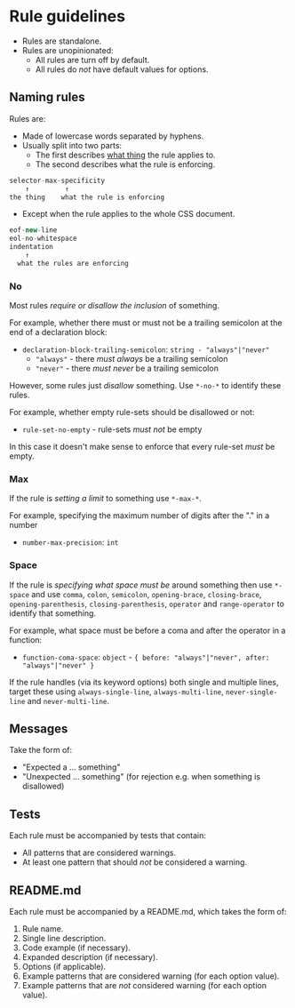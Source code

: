 # Rule guidelines

* Rules are standalone.
* Rules are unopinionated:
  * All rules are turn off by default.
  * All rules do *not* have default values for options.

## Naming rules

Rules are:

* Made of lowercase words separated by hyphens.
* Usually split into two parts:
  * The first describes [what thing](http://apps.workflower.fi/vocabs/css/en) the rule applies to.
  * The second describes what the rule is enforcing.

```js
selector-max-specificity
    ↑         ↑
the thing    what the rule is enforcing
```

* Except when the rule applies to the whole CSS document.

```js
eof-new-line
eol-no-whitespace
indentation
    ↑ 
  what the rules are enforcing
```

### No

Most rules *require or disallow the inclusion* of something.

For example, whether there must or must not be a trailing semicolon at the end of a declaration block:

* `declaration-block-trailing-semicolon`: `string - "always"|"never"`
  * `"always"` - there *must always* be a trailing semicolon
  * `"never"` - there *must never* be a trailing semicolon

However, some rules just *disallow* something. Use `*-no-*` to identify these rules.

For example, whether empty rule-sets should be disallowed or not:

* `rule-set-no-empty` - rule-sets *must not* be empty

In this case it doesn't make sense to enforce that every rule-set *must* be empty.

### Max

If the rule is *setting a limit* to something use `*-max-*`.

For example, specifying the maximum number of digits after the "." in a number

* `number-max-precision`: `int` 

### Space

If the rule is *specifying what space must be* around something then use `*-space` and use `comma`, `colon`, `semicolon`, `opening-brace`, `closing-brace`, `opening-parenthesis`, `closing-parenthesis`, `operator` and `range-operator` to identify that something.

For example, what space must be before a coma and after the operator in a function:

* `function-coma-space`: `object` - `{ before: "always"|"never", after: "always"|"never" }`

If the rule handles (via its keyword options) both single and multiple lines, target these using `always-single-line`, `always-multi-line`, `never-single-line` and `never-multi-line`.

## Messages

Take the form of:

* "Expected a ... something"
* "Unexpected ... something" (for rejection e.g. when something is disallowed)

## Tests

Each rule must be accompanied by tests that contain:

* All patterns that are considered warnings.
* At least one pattern that should *not* be considered a warning.

## README.md

Each rule must be accompanied by a README.md, which takes the form of:

1. Rule name.
2. Single line description.
3. Code example (if necessary).
4. Expanded description (if necessary).
5. Options (if applicable).
6. Example patterns that are considered warning (for each option value).
7. Example patterns that are *not* considered warning (for each option value).
